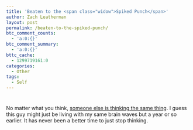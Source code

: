```yaml
---
title: 'Beaten to the <span class="widow">Spiked Punch</span>'
author: Zach Leatherman
layout: post
permalink: /beaten-to-the-spiked-punch/
btc_comment_counts:
  - 'a:0:{}'
btc_comment_summary:
  - 'a:0:{}'
bttc_cache:
  - 1299719161:0
categories:
  - Other
tags:
  - Self
---
```

# 

No matter what you think, [someone else is thinking the same thing][1]. I guess this guy might just be living with my same brain waves but a year or so earlier. It has never been a better time to just stop thinking.

 [1]: http://hyku.com/blog/archives/000786.html